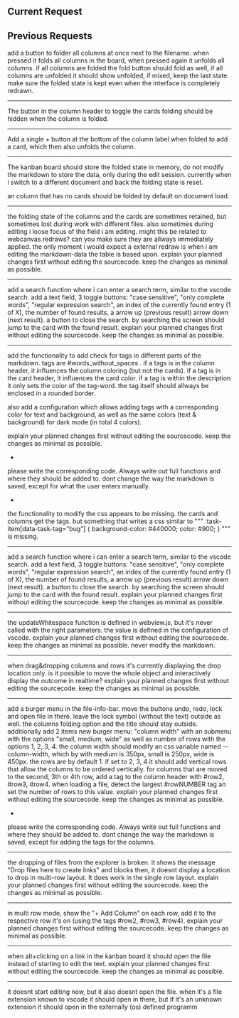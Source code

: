## Current Request



## Previous Requests

add a button to folder all columns at once next to the filename. when pressed it folds all columns in the board, when pressed again it unfolds all columns. if all columns are folded the fold button should fold as well, if all columns are unfolded it should show unfolded, if mixed, keep the last state. make sure the folded state is kept even when the interface is completely redrawn.

---

The button in the column header to toggle the cards folding should be hidden when the column is folded.

---

Add a single + button at the bottom of the column label when folded to add a card, which then also unfolds the column. 

---

The kanban board should store the folded state in memory, do not modify the markdown to store the data, only during the edit session. currently when i switch to a different document and back the folding state is reset.

an column that has no cards should be folded by default on document load.

---

the folding state of the columns and the cards are sometimes retained, but sometimes lost during work with different files. also sometimes during editing i loose focus of the field i am editing. might this be related to webcanvas redraws? can you make sure they are allways immediately applied. the only moment i would expect a external redraw is when i am editing the markdown-data the table is based upon. explain your planned changes first without editing the sourcecode. keep the changes as minimal as possible.

---

add a search function where i can enter a search term, similar to the vscode search. add a text field, 3 toggle buttons: "case sensitive", "only complete words", "regular expression search", an index of the currently found entry (1 of X), the number of found results, a arrow up (previous result) arrow down (next result). a button to close the search. by searching the screen should jump to the card with the found result. explain your planned changes first without editing the sourcecode. keep the changes as minimal as possible.

---

add the functionality to add check for tags in different parts of the markdown. tags are #words_without_spaces . if a tags is in the column header, it influences the column coloring (but not the cards). if a tag is in the card header, it influences the card color. if a tag is within the description it only sets the color of the tag-word. the tag itself should allways be enclosed in a rounded border.

also add a configuration which allows adding tags with a corresponding color for text and background, as well as the same colors (text & background) for dark mode (in total 4 colors).

explain your planned changes first without editing the sourcecode. keep the changes as minimal as possible.

-

please write the corresponding code. Always write out full functions and where they should be added to. dont change the way the markdown is saved, except for what the user enters manually. 

-

the functionality to modify the css appears to be missing. the cards and columns get the tags. but something that writes a css similar to """
.task-item[data-task-tag="bug"] {
  background-color: #440000;
  color: #900;
}
""" is missing.

---

add a search function where i can enter a search term, similar to the vscode search. add a text field, 3 toggle buttons: "case sensitive", "only complete words", "regular expression search", an index of the currently found entry (1 of X), the number of found results, a arrow up (previous result) arrow down (next result). a button to close the search. by searching the screen should jump to the card with the found result. explain your planned changes first without editing the sourcecode. keep the changes as minimal as possible.

---

the updateWhitespace function is defined in webview.js, but it's never called with the right parameters. the value is defined in the configuration of vscode. explain your planned changes first without editing the sourcecode. keep the changes as minimal as possible. never modify the markdown.

---

when drag&dropping columns and rows it's currently displaying the drop location only. is it possible to move the whole object and interactively display the outcome in realtime? explain your planned changes first without editing the sourcecode. keep the changes as minimal as possible.

---

add a burger menu in the file-info-bar. move the buttons undo, redo, lock and open file in there. leave the lock symbol (without the text) outside as well. the columns folding option and the title should stay outside. additionally add 2 items new burger menu: "column width" with an submenu with the options "small, medium, wide" as well as number of rows with the options 1, 2, 3, 4. the column width should modify an css variable named --column-width, which by with medium is 350px, small is 250px, wide is 450px. the rows are by default 1. if set to 2, 3, 4 it should add vertical rows that allow the columns to be ordered vertically. for columns that are moved to the second, 3th or 4th row, add a tag to the column header with #row2, #row3, #row4. when loading a file, detect the largest #rowNUMBER tag an set the number of rows to this value. explain your planned changes first without editing the sourcecode. keep the changes as minimal as possible.

-

please write the corresponding code. Always write out full functions and where they should be added to. dont change the way the markdown is saved, except for adding the tags for the columns.

---

the dropping of files from the explorer is broken. it shows the message "Drop files here to create links" and blocks then, it doesnt display a location to drop in multi-row layout. It does work in the single row layout. explain your planned changes first without editing the sourcecode. keep the changes as minimal as possible.

---

in multi row mode, show the "+ Add Column" on each row, add it to the respective row it's on (using the tags #row2, #row3, #row4). explain your planned changes first without editing the sourcecode. keep the changes as minimal as possible.

---

when alt+clicking on a link in the kanban board it should open the file instead of starting to edit the text.  explain your planned changes first without editing the sourcecode. keep the changes as minimal as possible.

---

it doesnt start editing now, but it also doesnt open the file. when it's a file extension known to vscode it should open in there, but if it's an unknown extension it should open in the externally (os) defined programm